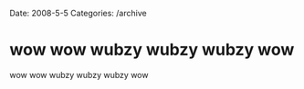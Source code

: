 Date: 2008-5-5
Categories: /archive

# wow wow wubzy wubzy wubzy wow

wow wow wubzy wubzy wubzy wow
